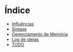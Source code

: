 Índice
======
- [Influências](design/influencias.md)
- [Sintaxe](design/syntax.md)
- [Gerenciamento de Memória](design/memoria.md)
- [Log de ideias](design/ideaLog.md)
- [TODO](design/todo.md)
